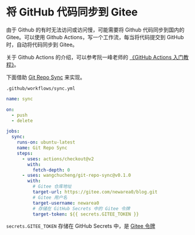 # 将 GitHub 代码同步到 Gitee

由于 Github 的有时无法访问或访问慢，可能需要将 Github 代码同步到国内的 Gitee。可以使用 Github Actions，写一个工作流，每当将代码提交到 GitHub 时，自动将代码同步到 Gitee。

关于 Github Actions 的介绍，可以参考阮一峰老师的 [《GitHub Actions 入门教程》](http://www.ruanyifeng.com/blog/2019/09/getting-started-with-github-actions.html)。

下面借助 [Git Repo Sync](https://github.com/wangchucheng/git-repo-sync) 来实现。

`.github/workflows/sync.yml`

```yml
name: sync

on:
  - push
  - delete

jobs:
  sync:
    runs-on: ubuntu-latest
    name: Git Repo Sync
    steps:
      - uses: actions/checkout@v2
        with:
          fetch-depth: 0
      - uses: wangchucheng/git-repo-sync@v0.1.0
        with:
          # Gitee 仓库地址
          target-url: https://gitee.com/newarea0/blog.git
          # Gitee 用户名
          target-username: newarea0
          # 存储在 GitHub Secrets 中的 Gitee 令牌
          target-token: ${{ secrets.GITEE_TOKEN }}
```

`secrets.GITEE_TOKEN` 存储在 GitHub Secrets 中，是 [Gitee 令牌](https://gitee.com/profile/personal_access_tokens)
